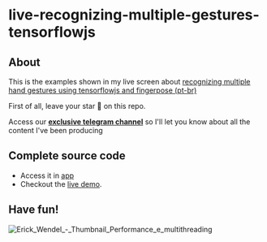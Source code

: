# live-recognizing-multiple-gestures-tensorflowjs

## About

This is the examples shown in my live screen about [recognizing multiple hand gestures using tensorflowjs and fingerpose (pt-br)](https://youtube.com/live/MeS6dX2a2zQ?feature=share)

First of all, leave your star 🌟 on this repo.

Access our [**exclusive telegram channel**](https://bit.ly/canalerickwendel) so I'll let you know about all the content I've been producing 

## Complete source code
- Access it in [app](./recorded/)
- Checkout the [live demo](#). 


## Have fun!
![Erick_Wendel_-_Thumbnail_Performance_e_multithreading](https://user-images.githubusercontent.com/8060102/221040150-ae60ab83-b969-48d6-a413-db88b3980d62.jpg)

